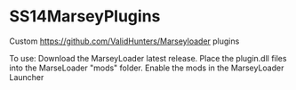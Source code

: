 # SS14MarseyPlugins
Custom https://github.com/ValidHunters/Marseyloader plugins

To use: Download the MarseyLoader latest release. Place the plugin.dll files into the MarseLoader "mods" folder. Enable the mods in the MarseyLoader Launcher